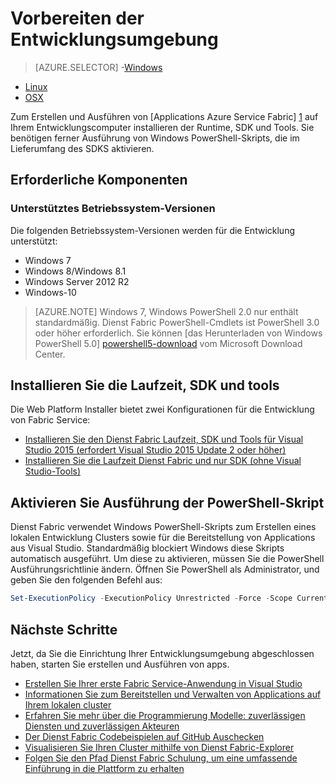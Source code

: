 <properties
   pageTitle="Einrichten Ihrer Entwicklungsumgebung | Microsoft Azure"
   description="Installieren Sie die Laufzeit, SDK und Tools, und erstellen Sie einen lokale Entwicklung Cluster. Nach Abschluss der diese Installation werden Sie zum Erstellen von Applications bereit."
   services="service-fabric"
   documentationCenter=".net"
   authors="rwike77"
   manager="timlt"
   editor=""/>

<tags
   ms.service="service-fabric"
   ms.devlang="dotNet"
   ms.topic="get-started-article"
   ms.tgt_pltfrm="NA"
   ms.workload="NA"
   ms.date="10/26/2016"
   ms.author="ryanwi"/>

# <a name="prepare-your-development-environment"></a>Vorbereiten der Entwicklungsumgebung

> [AZURE.SELECTOR]
-[Windows](service-fabric-get-started.md)
- [Linux](service-fabric-get-started-linux.md)
- [OSX](service-fabric-get-started-mac.md)

 Zum Erstellen und Ausführen von [Applications Azure Service Fabric] [ 1] auf Ihrem Entwicklungscomputer installieren der Runtime, SDK und Tools. Sie benötigen ferner Ausführung von Windows PowerShell-Skripts, die im Lieferumfang des SDKS aktivieren.

## <a name="prerequisites"></a>Erforderliche Komponenten
### <a name="supported-operating-system-versions"></a>Unterstütztes Betriebssystem-Versionen
Die folgenden Betriebssystem-Versionen werden für die Entwicklung unterstützt:

- Windows 7
- Windows 8/Windows 8.1
- Windows Server 2012 R2
- Windows-10

>[AZURE.NOTE] Windows 7, Windows PowerShell 2.0 nur enthält standardmäßig. Dienst Fabric PowerShell-Cmdlets ist PowerShell 3.0 oder höher erforderlich. Sie können [das Herunterladen von Windows PowerShell 5.0] [ powershell5-download] vom Microsoft Download Center.

## <a name="install-the-runtime-sdk-and-tools"></a>Installieren Sie die Laufzeit, SDK und tools

Die Web Platform Installer bietet zwei Konfigurationen für die Entwicklung von Fabric Service:

- [Installieren Sie den Dienst Fabric Laufzeit, SDK und Tools für Visual Studio 2015 (erfordert Visual Studio 2015 Update 2 oder höher)][full-bundle-vs2015]
- [Installieren Sie die Laufzeit Dienst Fabric und nur SDK (ohne Visual Studio-Tools)][core-sdk]

## <a name="enable-powershell-script-execution"></a>Aktivieren Sie Ausführung der PowerShell-Skript

Dienst Fabric verwendet Windows PowerShell-Skripts zum Erstellen eines lokalen Entwicklung Clusters sowie für die Bereitstellung von Applications aus Visual Studio. Standardmäßig blockiert Windows diese Skripts automatisch ausgeführt. Um diese zu aktivieren, müssen Sie die PowerShell Ausführungsrichtlinie ändern. Öffnen Sie PowerShell als Administrator, und geben Sie den folgenden Befehl aus:

```powershell
Set-ExecutionPolicy -ExecutionPolicy Unrestricted -Force -Scope CurrentUser
```

## <a name="next-steps"></a>Nächste Schritte
Jetzt, da Sie die Einrichtung Ihrer Entwicklungsumgebung abgeschlossen haben, starten Sie erstellen und Ausführen von apps.

- [Erstellen Sie Ihrer erste Fabric Service-Anwendung in Visual Studio](service-fabric-create-your-first-application-in-visual-studio.md)
- [Informationen Sie zum Bereitstellen und Verwalten von Applications auf Ihrem lokalen cluster](service-fabric-get-started-with-a-local-cluster.md)
- [Erfahren Sie mehr über die Programmierung Modelle: zuverlässigen Diensten und zuverlässigen Akteuren](service-fabric-choose-framework.md)
- [Der Dienst Fabric Codebeispielen auf GitHub Auschecken](https://aka.ms/servicefabricsamples)
- [Visualisieren Sie Ihren Cluster mithilfe von Dienst Fabric-Explorer](service-fabric-visualizing-your-cluster.md)
- [Folgen Sie den Pfad Dienst Fabric Schulung, um eine umfassende Einführung in die Plattform zu erhalten](https://azure.microsoft.com/documentation/learning-paths/service-fabric/)

[1]: http://azure.microsoft.com/en-us/campaigns/service-fabric/ "Dienst Fabric Campaign Seite"
[2]: http://go.microsoft.com/fwlink/?LinkId=517106 "IM VERGLEICH MIT EINER RC"
[full-bundle-vs2015]:http://www.microsoft.com/web/handlers/webpi.ashx?command=getinstallerredirect&appid=MicrosoftAzure-ServiceFabric-VS2015 "Im Vergleich mit einer 2015 WebPI link"
[full-bundle-dev15]:http://www.microsoft.com/web/handlers/webpi.ashx?command=getinstallerredirect&appid=MicrosoftAzure-ServiceFabric-Dev15 "Dev15 WebPI link"
[core-sdk]:http://www.microsoft.com/web/handlers/webpi.ashx?command=getinstallerredirect&appid=MicrosoftAzure-ServiceFabric-CoreSDK "Core SDK WebPI link"
[powershell5-download]:https://www.microsoft.com/en-us/download/details.aspx?id=50395
